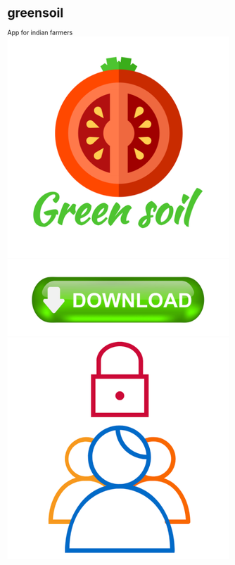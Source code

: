 # greensoil
App for indian farmers
![alt greensoil App](https://github.com/craziks-creator/greensoil/blob/main/logo.png?raw=true)
<a href="https://www.amazon.com/gp/product/B08CZXCDJ9" rel="download now">![Foo](https://github.com/craziks-creator/greensoil/blob/main/download.jpg?raw=true)</a>
<a href="https://github.com/craziks-creator/greensoil/blob/main/user%20module%20greensoil.pdf" rel=" View user module for app ">![Foo](https://github.com/craziks-creator/greensoil/blob/main/file.png?raw=true)</a>

